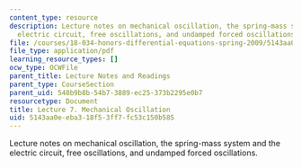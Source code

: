```yaml
---
content_type: resource
description: Lecture notes on mechanical oscillation, the spring-mass system and the
  electric circuit, free oscillations, and undamped forced oscillations.
file: /courses/18-034-honors-differential-equations-spring-2009/5143aa0eeba318f53ff7fc53c150b585_MIT18_034s09_lec07.pdf
file_type: application/pdf
learning_resource_types: []
ocw_type: OCWFile
parent_title: Lecture Notes and Readings
parent_type: CourseSection
parent_uid: 540b9b8b-54b7-3889-ec25-373b2295e0b7
resourcetype: Document
title: Lecture 7. Mechanical Oscillation
uid: 5143aa0e-eba3-18f5-3ff7-fc53c150b585
---
```

Lecture notes on mechanical oscillation, the spring-mass system and the electric circuit, free oscillations, and undamped forced oscillations.

